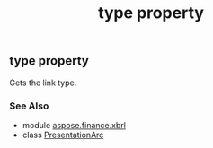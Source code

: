 ﻿---
title: type property
second_title: Aspose.Finance for Python via .NET API References
description: 
type: docs
weight: 140
url: /python-net/aspose.finance.xbrl/presentationarc/type/
is_root: false
---

## type property


Gets the link type.

### See Also
* module [aspose.finance.xbrl](../../)
* class [PresentationArc](/finance/python-net/aspose.finance.xbrl/presentationarc)
